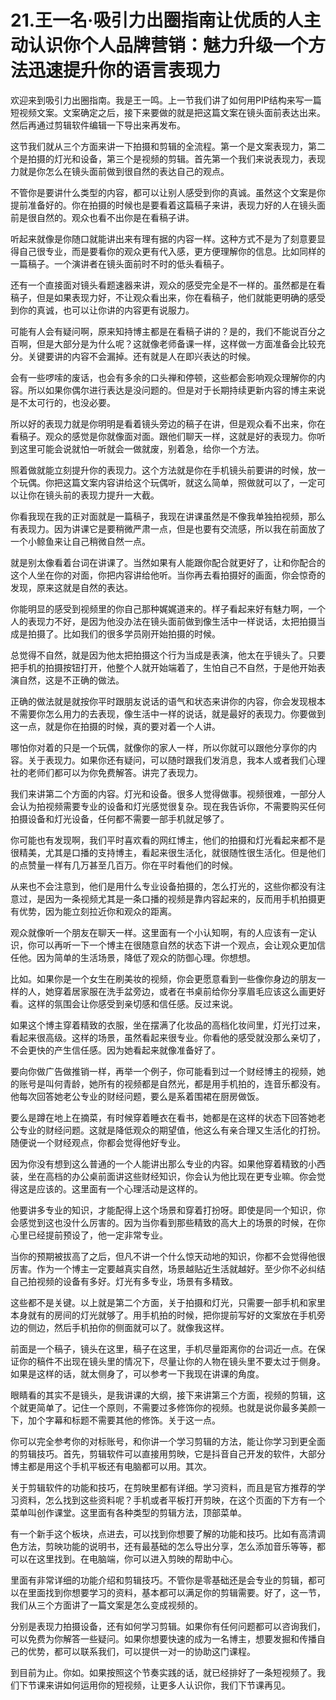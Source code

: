 # 21.王一名·吸引力出圈指南让优质的人主动认识你个人品牌营销：魅力升级一个方法迅速提升你的语言表现力

欢迎来到吸引力出圈指南。我是王一鸣。上一节我们讲了如何用PIP结构来写一篇短视频文案。文案确定之后，接下来要做的就是把这篇文案在镜头面前表达出来。然后再通过剪辑软件编辑一下导出来再发布。

这节我们就从三个方面来讲一下拍摄和剪辑的全流程。第一个是文案表现力，第二个是拍摄的灯光和设备，第三个是视频的剪辑。首先第一个我们来说表现力，表现力就是你怎么在镜头面前做到很自然的表达自己的观点。

不管你是要讲什么类型的内容，都可以让别人感受到你的真诚。虽然这个文案是你提前准备好的。你在拍摄的时候也是要看着这篇稿子来讲，表现力好的人在镜头面前是很自然的。观众也看不出你是在看稿子讲。

听起来就像是你随口就能讲出来有理有据的内容一样。这种方式不是为了刻意要显得自己很专业，而是要看你的观众更有代入感，更方便理解你的信息。比如同样的一篇稿子。一个演讲者在镜头面前时不时的低头看稿子。

还有一个直接面对镜头看题速器来讲，观众的感受完全是不一样的。虽然都是在看稿子，但是如果表现力好，不让观众看出来，你在看稿子，他们就能更明确的感受到你的真诚，也可以让你讲的内容更有说服力。

可能有人会有疑问啊，原来知持博主都是在看稿子讲的？是的，我们不能说百分之百啊，但是大部分是为什么呢？这就像老师备课一样，这样做一方面准备会比较充分。关键要讲的内容不会漏掉。还有就是人在即兴表达的时候。

会有一些啰嗦的废话，也会有多余的口头禅和停顿，这些都会影响观众理解你的内容。所以如果你偶尔进行表达是没问题的。但是对于长期持续更新内容的博主来说是不太可行的，也没必要。

所以好的表现力就是你明明是看着镜头旁边的稿子在讲，但是观众看不出来，你在看稿子。观众的感觉是你就像面对面。跟他们聊天一样，这就是好的表现力。你听到这里可能会说就怕一听就会一做就废，别着急，给你一个方法。

照着做就能立刻提升你的表现力。这个方法就是你在手机镜头前要讲的时候，放一个玩偶。你把这篇文案内容讲给这个玩偶听，就这么简单，照做就可以了，一定可以让你在镜头前的表现力提升一大截。

你看我现在我的正对面就是一篇稿子，我现在讲课虽然是不像我单独拍视频，那么有表现力。因为讲课它是要稍微严肃一点，但是也要有交流感，所以我在前面放了一个小鲸鱼来让自己稍微自然一点。

就是别太像看着台词在讲课了。当然如果有人能跟你配合就更好了，让和你配合的这个人坐在你的对面，你把内容讲给他听。当你再去看拍摄好的画面，你会惊奇的发现，原来这就是自然的表达。

你能明显的感受到视频里的你自己那种娓娓道来的。样子看起来好有魅力啊，一个人的表现力不好，是因为他没办法在镜头面前做到像生活中一样说话，太把拍摄当成是拍摄了。比如我们的很多学员刚开始拍摄的时候。

总觉得不自然，就是因为他太把拍摄这个行为当成是表演，他太在乎镜头了。只要把手机的拍摄按钮打开，他整个人就开始端着了，生怕自己不自然，于是他开始表演自然，这是不正确的做法。

正确的做法就是就按你平时跟朋友说话的语气和状态来讲你的内容，你会发现根本不需要你怎么用力的去表现，像生活中一样的说话，就是最好的表现力。你要做到这一点，就是你在拍摄的时候，真的要对着一个人讲。

哪怕你对着的只是一个玩偶，就像你的家人一样，所以你就可以跟他分享你的内容。关于表现力。如果你还有疑问，可以随时跟我们发消息，我本人或者我们心理社的老师们都可以为你免费解答。讲完了表现力。

我们来讲第二个方面的内容。灯光和设备。很多人觉得做事。视频很难，一部分人会认为拍视频需要专业的设备和灯光感觉很复杂。现在我告诉你，不需要购买任何拍摄设备和灯光设备，任何都不需要一部手机就足够了。

你可能也有发现啊，我们平时喜欢看的网红博主，他们的拍摄和灯光看起来都不是很精美，尤其是口播的支持博主，看起来很生活化，就很随性很生活化。但是他们的点赞量一样有几万甚至几百万。你在平时看他们的时候。

从来也不会注意到，他们是用什么专业设备拍摄的，怎么打光的，这些你都没有注意过，是因为一条视频尤其是一条口播的视频是靠内容起来的，反而用手机拍摄更有优势，因为能立刻拉近你和观众的距离。

观众就像听一个朋友在聊天一样。这里面有一个小认知啊，有的人应该有一定认识，你可以再听一下一个博主在很随意自然的状态下讲一个观点，会让观众更加信任他。因为简单的生活场景，降低了观众的防御心理。你想想。

比如。如果你是一个女生在刷美妆的视频，你会更愿意看到一些像你身边的朋友一样的人，她穿着居家服在洗手盆旁边，或者在书桌前给你分享眉毛应该这么画更好看。这样的氛围会让你感受到亲切感和信任感。反过来说。

如果这个博主穿着精致的衣服，坐在摆满了化妆品的高档化妆间里，灯光打过来，看起来很高级。这样的场景，虽然看起来很专业。你看他的感受就没那么亲切了，不会更快的产生信任感。因为她看起来就像准备好了。

要向你做广告做推销一样，再举一个例子，你可能看到过一个财经博主的视频，她的账号是叫何青龄，她所有的视频都是自然光，都是用手机拍的，连音乐都没有。他每次回答她老公专业的财经问题，要么是系着围裙在厨房做饭。

要么是蹲在地上在摘菜，有时候穿着睡衣在看书，她都是在这样的状态下回答她老公专业的财经问题。这就是降低观众的期望值，他这么有亲合理又生活化的打扮。随便说一个财经观点，你都会觉得他好专业。

因为你没有想到这么普通的一个人能讲出那么专业的内容。如果他穿着精致的小西装，坐在高档的办公桌前面讲这些财经知识，你会认为他比现在更专业嘛。你会觉得这是应该的。这里面有一个心理活动是这样的。

他要讲多专业的知识，才能配得上这个场景和穿着打扮呀。即使是同一个知识，你会感觉到这也没什么厉害的。因为当你看到那些精致的高大上的场景的时候，在你心里已经提前预设了，他一定非常专业。

当你的预期被拔高了之后，但凡不讲一个什么惊天动地的知识，你都不会觉得他很厉害。作为一个博主一定要越真实自然，场景越贴近生活就越好。至少你不必纠结自己拍视频的设备有多好。灯光有多专业，场景有多精致。

这些都不是关键。以上就是第二个方面，关于拍摄和灯光，只需要一部手机和家里本身就有的房间的灯光就够了。用手机拍的时候，把你提前写好的文案放在手机旁边的侧边，然后手机拍你的侧面就可以了。就像我这样。

前面是一个稿子，镜头在这里，稿子在这里，手机尽量距离你的台词近一点。在保证你的稿件不出现在镜头里的情况下，尽量让你的人物在镜头里不要太过于侧身。如果是这样的话，就太侧身了，可以参考一下我现在讲课的角度。

眼睛看的其实不是镜头，是我讲课的大纲，接下来讲第三个方面，视频的剪辑，这个就更简单了。记住一个原则，不需要过多修饰你的视频。也就是说你最多美颜一下，加个字幕和标题不需要其他的修饰。关于这一点。

你可以完全参考你的对标账号，和你讲一个学习剪辑的方法，能让你学习到更全面的剪辑技巧。首先，剪辑软件可以直接用剪映，它是抖音自己开发的软件，大部分博主都是用这个手机平板还有电脑都可以用。其次。

关于剪辑软件的功能和技巧，在剪映里都有详细。学习资料，而且是官方推荐的学习资料，怎么找到这些资料呢？手机或者平板打开剪映，在这个页面的下方有一个菜单叫创作课堂。这里面有各种类型的剪辑方法，顶部菜单。

有一个新手这个板块，点进去，可以找到你想要了解的功能和技巧。比如有高清调色方法，剪映功能的说明书，还有最基础的怎么导出分享，怎么添加音乐等等，都可以在这里找到。在电脑端，你可以进入剪映的帮助中心。

里面有非常详细的功能介绍和剪辑技巧。不管你是零基础还是会专业的剪辑，都可以在里面找到你想要学习的资料，基本都可以满足你的剪辑需要。好了，这一节，我们从三个方面讲了一篇文案是怎么变成视频的。

分别是表现力拍摄设备，还有如何学习剪辑。如果你有任何问题都可以咨询我们，可以免费为你解答一些疑问。如果你想要快速的成为一名博主，想要发掘和传播自己的优势，都可以联系我们，可以提供一对一的协助这门课程。

到目前为止。你如。如果按照这个节奏实践的话，就已经排好了一条短视频了。我们下节课来讲如何运用你的短视频，让更多人认识你，我们下节课再见。


